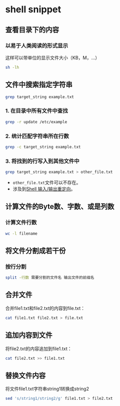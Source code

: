 # shell snippet

## 查看目录下的内容

### 以易于人类阅读的形式显示

这样可以带单位的显示文件大小（KB，M，...）

``` bash
sh -lh
```

## 文件中搜索指定字符串

``` bash
grep target_string example.txt
```

### 1. 在目录中所有文件中查找

``` bash
grep -r update /etc/example
```

### 2. 统计匹配字符串所在行数

``` bash
grep -c target_string example.txt
```

### 3. 将找到的行写入到其他文件中

``` bash
grep target_string example.txt > other_file.txt
```

- `other_file.txt`文件可以不存在。
- 涉及到[Shell 输入/输出重定向](http://www.runoob.com/linux/linux-shell-io-redirections.html)。

## 计算文件的Byte数、字数、或是列数

### 计算文件行数

``` bash
wc -l filename
```

## 将文件分割成若干份

### 按行分割

``` bash
split -行数 需要分割的文件名 输出文件的前缀名
```

## 合并文件

合并file1.txt和file2.txt的内容到file.txt：

``` bash
cat file1.txt file2.txt > file.txt
```

## 追加内容到文件

将file2.txt的内容追加到file1.txt：

``` bash
cat file2.txt >> file1.txt
```

## 替换文件内容

将文件file1.txt字符串string1转换成string2

``` bash
sed 's/string1/string2/g' file1.txt > file2.txt
```